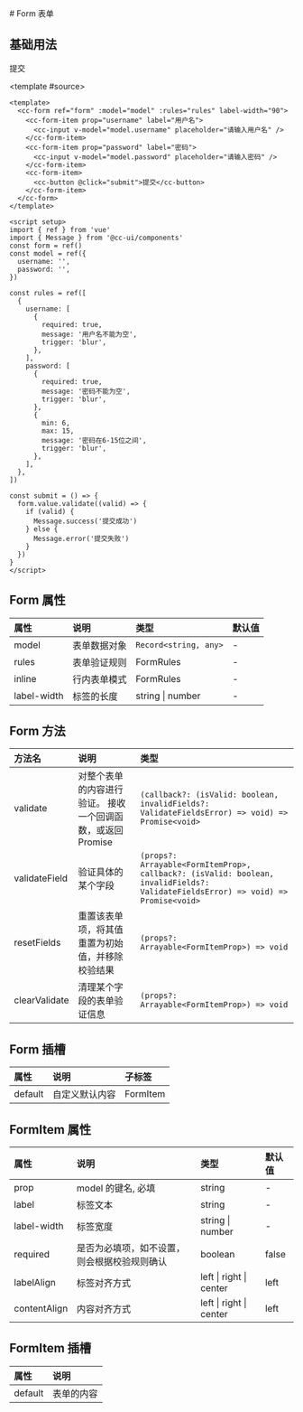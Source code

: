 <ClientOnly>
# Form 表单

## 基础用法

<script setup>
  import { ref } from 'vue'

  const form = ref()
  const model = ref({
    username: '',
    password: '',
  })

  const rules = ref(
    {
      username: [
        {
          required: true,
          message: '用户名不能为空',
          trigger: 'blur'
        }
      ],
      password: [
        {
          required: true,
          message: '密码不能为空',
          trigger: 'blur'
        },
        {
          min: 6,
          max: 15,
          message: '密码在6-15位之间',
          trigger: 'blur'
        }
      ]
    }
  )

  const submit = () => {
    form.value.validate(valid => {
      if (valid) {
        Message.success('提交成功')
      } else {
        Message.error('提交失败')
      }
    })
  }
</script>

<demo>
 <cc-form ref="form" :model="model" :rules="rules" label-width="90">
  <cc-form-item prop="username" label="用户名">
    <cc-input v-model="model.username" placeholder="请输入用户名" />
  </cc-form-item>
  <cc-form-item prop="password" label="密码">
    <cc-input v-model="model.password" show-password placeholder="请输入密码" />
  </cc-form-item>
  <cc-form-item>
    <cc-button @click="submit">提交</cc-button>
  </cc-form-item>
 </cc-form>

<template #source>

```vue
<template>
  <cc-form ref="form" :model="model" :rules="rules" label-width="90">
    <cc-form-item prop="username" label="用户名">
      <cc-input v-model="model.username" placeholder="请输入用户名" />
    </cc-form-item>
    <cc-form-item prop="password" label="密码">
      <cc-input v-model="model.password" placeholder="请输入密码" />
    </cc-form-item>
    <cc-form-item>
      <cc-button @click="submit">提交</cc-button>
    </cc-form-item>
  </cc-form>
</template>

<script setup>
import { ref } from 'vue'
import { Message } from '@cc-ui/components'
const form = ref()
const model = ref({
  username: '',
  password: '',
})

const rules = ref([
  {
    username: [
      {
        required: true,
        message: '用户名不能为空',
        trigger: 'blur',
      },
    ],
    password: [
      {
        required: true,
        message: '密码不能为空',
        trigger: 'blur',
      },
      {
        min: 6,
        max: 15,
        message: '密码在6-15位之间',
        trigger: 'blur',
      },
    ],
  },
])

const submit = () => {
  form.value.validate((valid) => {
    if (valid) {
      Message.success('提交成功')
    } else {
      Message.error('提交失败')
    }
  })
}
</script>
```

 </template>
</demo>

## Form 属性

| 属性        | 说明         | 类型                  | 默认值 |
| :---------- | :----------- | :-------------------- | :----- |
| model       | 表单数据对象 | `Record<string, any>` | -      |
| rules       | 表单验证规则 | FormRules             | -      |
| inline      | 行内表单模式 | FormRules             | -      |
| label-width | 标签的长度   | string \| number      | -      |

## Form 方法

| 方法名        | 说明                                                        | 类型                                                                                                                             |
| :------------ | :---------------------------------------------------------- | :------------------------------------------------------------------------------------------------------------------------------- |
| validate      | 对整个表单的内容进行验证。 接收一个回调函数，或返回 Promise | `(callback?: (isValid: boolean, invalidFields?: ValidateFieldsError) => void) => Promise<void>`                                  |
| validateField | 验证具体的某个字段                                          | `(props?: Arrayable<FormItemProp>, callback?: (isValid: boolean, invalidFields?: ValidateFieldsError) => void) => Promise<void>` |
| resetFields   | 重置该表单项，将其值重置为初始值，并移除校验结果            | `(props?: Arrayable<FormItemProp>) => void`                                                                                      |
| clearValidate | 清理某个字段的表单验证信息                                  | `(props?: Arrayable<FormItemProp>) => void`                                                                                      |

## Form 插槽

| 属性    | 说明           | 子标签   |
| :------ | :------------- | :------- |
| default | 自定义默认内容 | FormItem |

## FormItem 属性

| 属性         | 说明                                         | 类型                    | 默认值 |
| :----------- | :------------------------------------------- | :---------------------- | :----- |
| prop         | model 的键名, 必填                           | string                  | -      |
| label        | 标签文本                                     | string                  | -      |
| label-width  | 标签宽度                                     | string \| number        | -      |
| required     | 是否为必填项，如不设置，则会根据校验规则确认 | boolean                 | false  |
| labelAlign   | 标签对齐方式                                 | left \| right \| center | left   |
| contentAlign | 内容对齐方式                                 | left \| right \| center | left   |

## FormItem 插槽

| 属性    | 说明       |
| :------ | :--------- |
| default | 表单的内容 |

</ClientOnly>
